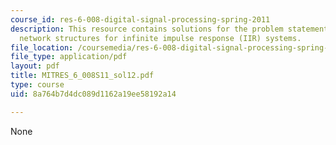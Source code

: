 ```yaml
---
course_id: res-6-008-digital-signal-processing-spring-2011
description: This resource contains solutions for the problem statements related to
  network structures for infinite impulse response (IIR) systems.
file_location: /coursemedia/res-6-008-digital-signal-processing-spring-2011/8a764b7d4dc089d1162a19ee58192a14_MITRES_6_008S11_sol12.pdf
file_type: application/pdf
layout: pdf
title: MITRES_6_008S11_sol12.pdf
type: course
uid: 8a764b7d4dc089d1162a19ee58192a14

---
```

None